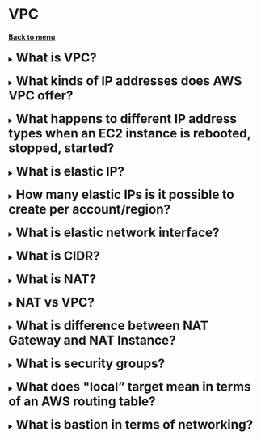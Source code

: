 <h1>VPC</h1>
<h4> 

[Back to menu](..%2F..%2FMenu.md)

</h4>

[//]: # (What is VPC?)

<details>
    <summary>
        <b><big><big><big>
            What is VPC?
        </big></big></big></b>
    </summary>

Virtual Private Cloud (VPC) -
it is a secure, isolated private cloud hosted on a public cloud.
VPCs combine the scalability and convenience of public cloud computing
with data isolation for private cloud computing.

</details>
<br>

[//]: # (What is VPC?)

<details>
    <summary>
        <b><big><big><big>
            What kinds of IP addresses does AWS VPC offer?
        </big></big></big></b>
    </summary>

Amazon VPC currently supports five (5) IP address ranges,
one (1) primary and four (4)
secondary for IPv4.
Each of these ranges can range in size from /28 (in CIDR notation) to /16.

</details>
<br>

[//]: # (What happens to different IP address types when an EC2 instance is rebooted, stopped, started?)

<details>
    <summary>
        <b><big><big><big>
            What happens to different IP address types when an EC2 instance is rebooted, stopped, started?
        </big></big></big></b>
    </summary>

- private ip does not change
- public ip and dns will change

</details>
<br>

[//]: # (What is elastic IP?)

<details>
    <summary>
        <b><big><big><big>
            What is elastic IP?
        </big></big></big></b>
    </summary>

An elastic IP address is a reserved public IP address 
that you can assign
any EC2 instance in a specific region until you decide 
to release it.

</details>
<br>

[//]: # (How many elastic IPs is it possible to create per account/region?)

<details>
    <summary>
        <b><big><big><big>
            How many elastic IPs is it possible to create per account/region?
        </big></big></big></b>
    </summary>

All AWS accounts are limited to five elastic 
IP addresses per region.
They can be changed for an additional fee.

</details>
<br>

[//]: # (What is elastic network interface?)

<details>
    <summary>
        <b><big><big><big>
            What is elastic network interface?
        </big></big></big></b>
    </summary>

Elastic Network Interface is a logical network component in a VPC,
representing a virtual network card. It may include the following attributes:

* The primary private IPv4 address from your VPC's IPv4 
address range.
* One or more additional private IPv4 addresses from your
  VPC's IPv4 address range.
* One elastic IP address (IPv4)
* One public IPv4 address
* One or more IPv6 addresses
* One or more security groups
* MAC address

</details>
<br>

[//]: # (What is CIDR?)

<details>
    <summary>
        <b><big><big><big>
            What is CIDR?
        </big></big></big></b>
    </summary>

CIDR was developed as an alternative to traditional subnetting.
The idea is that you can add to the IP address 
itself a specification of the number of significant bits,
forming part of a routing or network.
127.0.0.0/24 tells us that the first 24 bits 
of a given IP address are considered important for network routing.

</details>
<br>

[//]: # (What is NAT?)

<details>
    <summary>
        <b><big><big><big>
            What is NAT?
        </big></big></big></b>
    </summary>

Network Address Translation (NAT) devices,
running on a public subnet, allow instances on a private
subnets to connect to the Internet,
but do not allow the Internet to initiate connections to instances.

NAT routes traffic from a private subnet to the Internet, replacing
source IP address with its address,
and for response traffic it converts the address back to private
Instance IP addresses.

</details>
<br>

[//]: # (NAT vs VPC vs Internet Gateway "IGW"?)

<details>
    <summary>
        <b><big><big><big>
            NAT vs VPC?
        </big></big></big></b>
    </summary>

A Virtual Private Cloud (VPC) and a Network Address Translation (NAT) 
gateway are both components of a network infrastructure, 
but they serve different purposes.

VPC (Virtual Private Cloud): A VPC is a virtual network dedicated 
to your AWS account. It is logically isolated from other virtual 
networks in the AWS Cloud.

NAT (Network Address Translation) Gateway: 
A NAT gateway enables instances in a private subnet 
to connect to the internet or other AWS services, 
but it prevents the internet from initiating connections with those instances

</details>
<br>

[//]: # (What is difference between NAT Gateway and NAT Instance?)

<details>
    <summary>
        <b><big><big><big>
            What is difference between NAT Gateway and NAT Instance?
        </big></big></big></b>
    </summary>

The significant difference is that GateWay -
automated system controlled by Amazon
and NAT Instance is a special case of deeper settings.

NAT Instance does not provide the same availability 
and throughput
and it needs to be customized according to the needs 
of the application.

NAT instances must have security groups,
associated with incoming traffic from private
subnets and outgoing traffic to the Internet.

</details>
<br>

[//]: # (What is security groups?)

<details>
    <summary>
        <b><big><big><big>
            What is security groups?
        </big></big></big></b>
    </summary>

A security group controls the traffic allowed 
to reach and leave the resources that it is associated with. 

For example, after you associate a security group with an EC2 instance, 
it controls the inbound and outbound traffic for the instance.

</details>
<br>

[//]: # (What does "local” target mean in terms of an AWS routing table?)

<details>
    <summary>
        <b><big><big><big>
            What does "local” target mean in terms of an AWS routing table?
        </big></big></big></b>
    </summary>

Target => Where you want to send traffic for 
the specified destination
(if the destination is my local subnet, 
specify the destination as "local")

</details>
<br>

[//]: # (What is bastion in terms of networking?)

<details>
    <summary>
        <b><big><big><big>
            What is bastion in terms of networking?
        </big></big></big></b>
    </summary>

A bastion host is a special computer on a network specifically
designed and configured to protect against attacks.
A computer typically hosts one application or process,
such as a proxy server or load balancer,
and all other services are removed or limited,
to reduce the threat to your computer.

</details>
<br>
